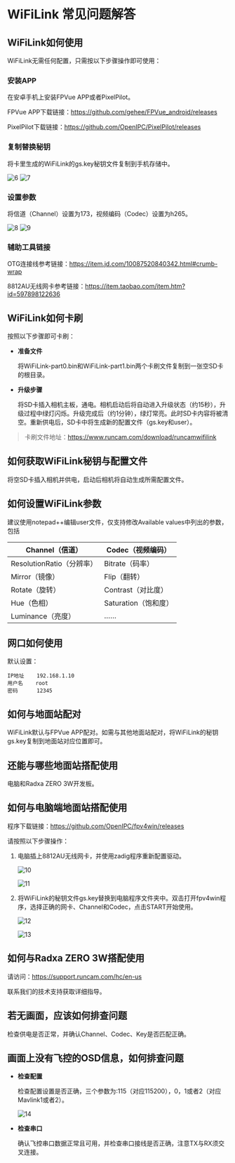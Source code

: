 # WiFiLink 常见问题解答

## WiFiLink如何使用

WiFiLink无需任何配置，只需按以下步骤操作即可使用：

### 安装APP

在安卓手机上安装FPVue APP或者PixelPilot。

FPVue APP下载链接：https://github.com/gehee/FPVue_android/releases

PixelPilot下载链接：https://github.com/OpenIPC/PixelPilot/releases

### 复制替换秘钥

将卡里生成的WiFiLink的gs.key秘钥文件复制到手机存储中。

![6](image/6.png)
![7](image/7.png)

### 设置参数

将信道（Channel）设置为173，视频编码（Codec）设置为h265。

![8](image/8.png)
![9](image/9.png)

### 辅助工具链接

OTG连接线参考链接：https://item.jd.com/10087520840342.html#crumb-wrap 

8812AU无线网卡参考链接：https://item.taobao.com/item.htm?id=597898122636

## WiFiLink如何卡刷

按照以下步骤即可卡刷：

- **准备文件**

  将WiFiLink-part0.bin和WiFiLink-part1.bin两个卡刷文件复制到一张空SD卡的根目录。

- **升级步骤**

  将SD卡插入相机主板，通电。相机启动后将自动进入升级状态（约15秒），升级过程中绿灯闪烁。升级完成后（约1分钟），绿灯常亮。此时SD卡内容将被清空。重新供电后，SD卡中将生成新的配置文件（gs.key和user）。

> 卡刷文件地址：https://www.runcam.com/download/runcamwifilink

## 如何获取WiFiLink秘钥与配置文件

将空SD卡插入相机并供电，启动后相机将自动生成所需配置文件。

## 如何设置WiFiLink参数

建议使用notepad++编辑user文件，仅支持修改Available values中列出的参数，包括

|Channel（信道）          |Codec（视频编码）    |
|------------------------|--------------------|
|ResolutionRatio（分辨率）|Bitrate（码率）     |
|Mirror（镜像）           |Flip（翻转）        |
|Rotate（旋转）           |Contrast（对比度）  |
|Hue（色相）              |Saturation（饱和度）|
|Luminance（亮度）        |……                 |

## 网口如何使用

默认设置：
```
IP地址    192.168.1.10
用户名    root
密码      12345
```

## 如何与地面站配对

WiFiLink默认与FPVue APP配对。如需与其他地面站配对，将WiFiLink的秘钥gs.key复制到地面站对应位置即可。

## 还能与哪些地面站搭配使用

电脑和Radxa ZERO 3W开发板。

## 如何与电脑端地面站搭配使用

程序下载链接：https://github.com/OpenIPC/fpv4win/releases

请按照以下步骤操作：

1. 电脑插上8812AU无线网卡，并使用zadig程序重新配置驱动。

   ![10](image/10.png)

   ![11](image/11.png)
2. 将WiFiLink的秘钥文件gs.key替换到电脑程序文件夹中。双击打开fpv4win程序，选择正确的网卡、Channel和Codec，点击START开始使用。

   ![12](image/12.png)

   ![13](image/13.png)

## 如何与Radxa ZERO 3W搭配使用

请访问：https://support.runcam.com/hc/en-us

联系我们的技术支持获取详细指导。

## 若无画面，应该如何排查问题

检查供电是否正常，并确认Channel、Codec、Key是否匹配正确。

## 画面上没有飞控的OSD信息，如何排查问题

- **检查配置**
  
  检查配置设置是否正确，三个参数为:115（对应115200），0，1或者2（对应Mavlink1或者2）。
  
  ![14](image/14.png)
- **检查串口**
  
  确认飞控串口数据正常且可用，并检查串口接线是否正确，注意TX与RX须交叉连接。
